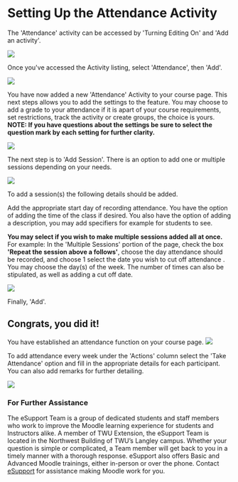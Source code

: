 # Setting Up the Attendance Activity

The 'Attendance' activity can be accessed by 'Turning Editing On' and 'Add an activity'.

![](../.gitbook/assets/attendance-1%20%281%29.png)

Once you've accessed the Activity listing, select 'Attendance', then 'Add'.

![](../.gitbook/assets/attendance-2%20%281%29.png)

You have now added a new 'Attendance' Activity to your course page. This next steps allows you to add the settings to the feature. You may choose to add a grade to your attendance if it is apart of your course requirements, set restrictions, track the activity or create groups, the choice is yours. **NOTE: If you have questions about the settings be sure to select the question mark by each setting for further clarity.**

![](../.gitbook/assets/attendance-3-1.png)

The next step is to 'Add Session'. There is an option to add one or multiple sessions depending on your needs.

![](../.gitbook/assets/attendance-4%20%281%29.png)

To add a session\(s\) the following details should be added.

Add the appropriate start day of recording attendance. You have the option of adding the time of the class if desired. You also have the option of adding a description, you may add specifiers for example for students to see.

**You may select if you wish to make multiple sessions added all at once.** For example: In the 'Multiple Sessions' portion of the page, check the box **'Repeat the session above a follows'**, choose the day attendance should be recorded, and choose 1 select the date you wish to cut off attendance . You may choose the day\(s\) of the week. The number of times can also be stipulated, as well as adding a cut off date.

![](../.gitbook/assets/attendance-5-1.png)

Finally, 'Add'.

## Congrats, you did it!

You have established an attendance function on your course page. ![](../.gitbook/assets/attendance-6%20%281%29.png)

To add attendance every week under the 'Actions' column select the 'Take Attendance' option and fill in the appropriate details for each participant. You can also add remarks for further detailing.

![](../.gitbook/assets/attendance-7-1.png)

### For Further Assistance

The eSupport Team is a group of dedicated students and staff members who work to improve the Moodle learning experience for students and Instructors alike. A member of TWU Extension, the eSupport Team is located in the Northwest Building of TWU’s Langley campus. Whether your question is simple or complicated, a Team member will get back to you in a timely manner with a thorough response. eSupport also offers Basic and Advanced Moodle trainings, either in-person or over the phone. Contact [eSupport](https://trinitywestern.teamdynamix.com/TDClient/Requests/ServiceDet?ID=16141) for assistance making Moodle work for you.


